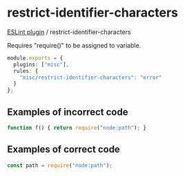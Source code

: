 # restrict-identifier-characters

[ESLint plugin](https://iliubinskii.github.io/eslint-plugin-misc/) / restrict-identifier-characters

Requires "require()" to be assigned to variable.

```ts
module.exports = {
  plugins: ["misc"],
  rules: {
    "misc/restrict-identifier-characters": "error"
  }
};
```

## Examples of incorrect code

```ts
function f() { return require("node:path"); }
```

## Examples of correct code

```ts
const path = require("node:path");
```